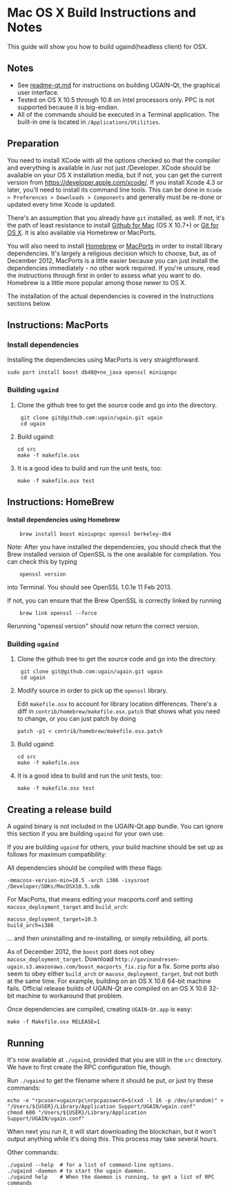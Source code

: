 Mac OS X Build Instructions and Notes
====================================
This guide will show you how to build ugaind(headless client) for OSX.

Notes
-----

* See [readme-qt.md](readme-qt.md) for instructions on building UGAIN-Qt, the
graphical user interface.
* Tested on OS X 10.5 through 10.8 on Intel processors only. PPC is not
supported because it is big-endian.
* All of the commands should be executed in a Terminal application. The
built-in one is located in `/Applications/Utilities`.

Preparation
-----------

You need to install XCode with all the options checked so that the compiler
and everything is available in /usr not just /Developer. XCode should be
available on your OS X installation media, but if not, you can get the
current version from https://developer.apple.com/xcode/. If you install
Xcode 4.3 or later, you'll need to install its command line tools. This can
be done in `Xcode > Preferences > Downloads > Components` and generally must
be re-done or updated every time Xcode is updated.

There's an assumption that you already have `git` installed, as well. If
not, it's the path of least resistance to install [Github for Mac](https://mac.github.com/)
(OS X 10.7+) or
[Git for OS X](https://code.google.com/p/git-osx-installer/). It is also
available via Homebrew or MacPorts.

You will also need to install [Homebrew](http://mxcl.github.io/homebrew/)
or [MacPorts](https://www.macports.org/) in order to install library
dependencies. It's largely a religious decision which to choose, but, as of
December 2012, MacPorts is a little easier because you can just install the
dependencies immediately - no other work required. If you're unsure, read
the instructions through first in order to assess what you want to do.
Homebrew is a little more popular among those newer to OS X.

The installation of the actual dependencies is covered in the Instructions
sections below.

Instructions: MacPorts
----------------------

### Install dependencies

Installing the dependencies using MacPorts is very straightforward.

    sudo port install boost db48@+no_java openssl miniupnpc

### Building `ugaind`

1. Clone the github tree to get the source code and go into the directory.

        git clone git@github.com:ugain/ugain.git ugain
        cd ugain

2.  Build ugaind:

        cd src
        make -f makefile.osx

3.  It is a good idea to build and run the unit tests, too:

        make -f makefile.osx test

Instructions: HomeBrew
----------------------

#### Install dependencies using Homebrew

        brew install boost miniupnpc openssl berkeley-db4

Note: After you have installed the dependencies, you should check that the Brew installed version of OpenSSL is the one available for compilation. You can check this by typing

        openssl version

into Terminal. You should see OpenSSL 1.0.1e 11 Feb 2013.

If not, you can ensure that the Brew OpenSSL is correctly linked by running

        brew link openssl --force

Rerunning "openssl version" should now return the correct version.

### Building `ugaind`

1. Clone the github tree to get the source code and go into the directory.

        git clone git@github.com:ugain/ugain.git ugain
        cd ugain

2.  Modify source in order to pick up the `openssl` library.

    Edit `makefile.osx` to account for library location differences. There's a
    diff in `contrib/homebrew/makefile.osx.patch` that shows what you need to
    change, or you can just patch by doing

        patch -p1 < contrib/homebrew/makefile.osx.patch

3.  Build ugaind:

        cd src
        make -f makefile.osx

4.  It is a good idea to build and run the unit tests, too:

        make -f makefile.osx test

Creating a release build
------------------------

A ugaind binary is not included in the UGAIN-Qt.app bundle. You can ignore
this section if you are building `ugaind` for your own use.

If you are building `ugaind` for others, your build machine should be set up
as follows for maximum compatibility:

All dependencies should be compiled with these flags:

    -mmacosx-version-min=10.5 -arch i386 -isysroot /Developer/SDKs/MacOSX10.5.sdk

For MacPorts, that means editing your macports.conf and setting
`macosx_deployment_target` and `build_arch`:

    macosx_deployment_target=10.5
    build_arch=i386

... and then uninstalling and re-installing, or simply rebuilding, all ports.

As of December 2012, the `boost` port does not obey `macosx_deployment_target`.
Download `http://gavinandresen-ugain.s3.amazonaws.com/boost_macports_fix.zip`
for a fix. Some ports also seem to obey either `build_arch` or
`macosx_deployment_target`, but not both at the same time. For example, building
on an OS X 10.6 64-bit machine fails. Official release builds of UGAIN-Qt are
compiled on an OS X 10.6 32-bit machine to workaround that problem.

Once dependencies are compiled, creating `UGAIN-Qt.app` is easy:

    make -f Makefile.osx RELEASE=1

Running
-------

It's now available at `./ugaind`, provided that you are still in the `src`
directory. We have to first create the RPC configuration file, though.

Run `./ugaind` to get the filename where it should be put, or just try these
commands:

    echo -e "rpcuser=ugainrpc\nrpcpassword=$(xxd -l 16 -p /dev/urandom)" > "/Users/${USER}/Library/Application Support/UGAIN/ugain.conf"
    chmod 600 "/Users/${USER}/Library/Application Support/UGAIN/ugain.conf"

When next you run it, it will start downloading the blockchain, but it won't
output anything while it's doing this. This process may take several hours.

Other commands:

    ./ugaind --help  # for a list of command-line options.
    ./ugaind -daemon # to start the ugain daemon.
    ./ugaind help    # When the daemon is running, to get a list of RPC commands
